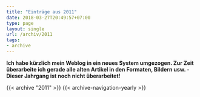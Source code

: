 ```yaml
---
title: "Einträge aus 2011"
date: 2018-03-27T20:49:57+07:00
type: page
layout: single
url: /archiv/2011
tags:
- archive
---
```


**Ich habe k&uuml;rzlich mein Weblog in ein neues System umgezogen. Zur Zeit &uuml;berarbeite ich gerade alle alten Artikel in den Formaten, Bildern usw. - Dieser Jahrgang ist noch nicht &uuml;berarbeitet!**

{{< archive "2011" >}}
{{< archive-navigation-yearly >}}
